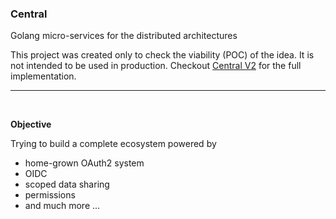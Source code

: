 ### Central

Golang micro-services for the distributed architectures

This project was created only to check the viability (POC) of the idea. It is not intended to be used in production. Checkout [Central V2](https://github.com/m3rashid/central-v2) for the full implementation.

---

<br />

**Objective**

Trying to build a complete ecosystem powered by

- home-grown OAuth2 system
- OIDC
- scoped data sharing
- permissions
- and much more ...
